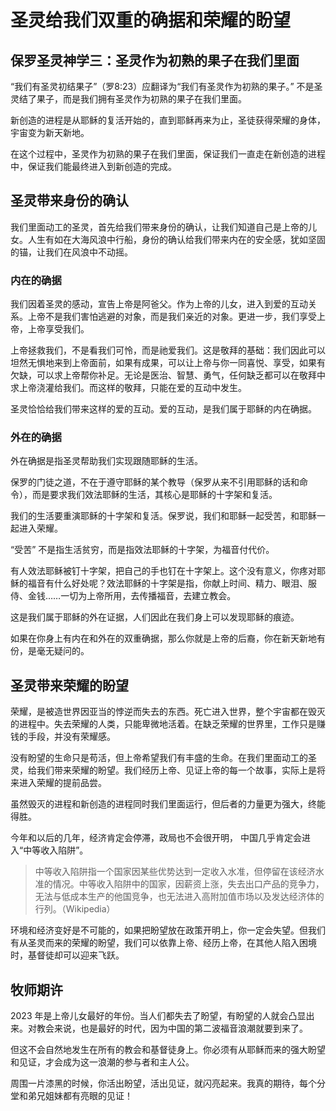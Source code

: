 # 圣灵给我们双重的确据和荣耀的盼望

## 保罗圣灵神学三：圣灵作为初熟的果子在我们里面

“我们有圣灵初结果子”（罗8:23）应翻译为“我们有圣灵作为初熟的果子。” 不是圣灵结了果子，而是我们拥有圣灵作为初熟的果子在我们里面。

新创造的进程是从耶稣的复活开始的，直到耶稣再来为止，圣徒获得荣耀的身体，宇宙变为新天新地。

在这个过程中，圣灵作为初熟的果子在我们里面，保证我们一直走在新创造的进程中，保证我们能最终进入到新创造的完成。

## 圣灵带来身份的确认

我们里面动工的圣灵，首先给我们带来身份的确认，让我们知道自己是上帝的儿女。人生有如在大海风浪中行船，身份的确认给我们带来内在的安全感，犹如坚固的锚，让我们在风浪中不动摇。

### 内在的确据

我们因着圣灵的感动，宣告上帝是阿爸父。作为上帝的儿女，进入到爱的互动关系。上帝不是我们害怕逃避的对象，而是我们亲近的对象。更进一步，我们享受上帝，上帝享受我们。

上帝拯救我们，不是看我们可怜，而是祂爱我们。这是敬拜的基础：我们因此可以坦然无惧地来到上帝面前，如果有成果，可以让上帝与你一同喜悦、享受，如果有欠缺，可以求上帝帮你补足。无论是医治、智慧、勇气，任何缺乏都可以在敬拜中求上帝浇灌给我们。而这样的敬拜，只能在爱的互动中发生。

圣灵恰恰给我们带来这样的爱的互动。爱的互动，是我们属于耶稣的内在确据。

### 外在的确据

外在确据是指圣灵帮助我们实现跟随耶稣的生活。

保罗的门徒之道，不在于遵守耶稣的某个教导（保罗从来不引用耶稣的话和命令），而是要求我们效法耶稣的生活，其核心是耶稣的十字架和复活。

我们的生活要重演耶稣的十字架和复活。保罗说，我们和耶稣一起受苦，和耶稣一起进入荣耀。

“受苦” 不是指生活贫穷，而是指效法耶稣的十字架，为福音付代价。

有人效法耶稣被钉十字架，把自己的手也钉在十字架上。这个没有意义，你疼对耶稣的福音有什么好处呢？效法耶稣的十字架是指，你献上时间、精力、眼泪、服侍、金钱……一切为上帝所用，去传播福音，去建立教会。

这是我们属于耶稣的外在证据，人们因此在我们身上可以发现耶稣的痕迹。

如果在你身上有内在和外在的双重确据，那么你就是上帝的后裔，你在新天新地有份，是毫无疑问的。

## 圣灵带来荣耀的盼望

荣耀，是被造世界因亚当的悖逆而失去的东西。死亡进入世界，整个宇宙都在毁灭的进程中。失去荣耀的人类，只能卑微地活着。在缺乏荣耀的世界里，工作只是赚钱的手段，并没有荣耀感。

没有盼望的生命只是苟活，但上帝希望我们有丰盛的生命。在我们里面动工的圣灵，给我们带来荣耀的盼望。我们经历上帝、见证上帝的每一个故事，实际上是将来进入荣耀的提前品尝。

虽然毁灭的进程和新创造的进程同时我们里面运行，但后者的力量更为强大，终能得胜。

今年和以后的几年，经济肯定会停滞，政局也不会很开明， 中国几乎肯定会进入“中等收入陷阱”。

>  中等收入陷阱指一个国家因某些优势达到一定收入水准，但停留在该经济水准的情况。中等收入陷阱中的国家，因薪资上涨，失去出口产品的竞争力，无法与低成本生产的他国竞争，也无法进入高附加值市场以及发达经济体的行列。（Wikipedia）

环境和经济变好是不可能的，如果把盼望放在政策开明上，你一定会失望。但我们有从圣灵而来的荣耀的盼望，我们可以依靠上帝、经历上帝，在其他人陷入困境时，基督徒却可以迎来飞跃。

## 牧师期许

2023 年是上帝儿女最好的年份。当人们都失去了盼望，有盼望的人就会凸显出来。对教会来说，也是最好的时代，因为中国的第二波福音浪潮就要到来了。

但这不会自然地发生在所有的教会和基督徒身上。你必须有从耶稣而来的强大盼望和见证，才会成为这一浪潮的参与者和主人公。

周围一片漆黑的时候，你活出盼望，活出见证，就闪亮起来。我真的期待，每个分堂和弟兄姐妹都有亮眼的见证！ 
